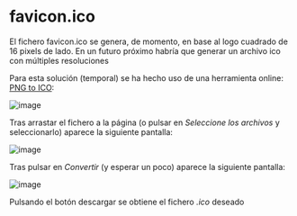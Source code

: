 # favicon.ico
El fichero favicon.ico se genera, de momento, en base al logo cuadrado de 16 pixels de lado. En un futuro próximo habría que generar un archivo ico con múltiples resoluciones

Para esta solución (temporal) se ha hecho uso de una herramienta online: [PNG to ICO](https://convertio.co/es/png-ico/):

![image](https://user-images.githubusercontent.com/4023320/158089554-a1217d36-c509-4ae4-9967-c959edb8f66c.png)

Tras arrastar el fichero a la página (o pulsar en *Seleccione los archivos* y seleccionarlo) aparece la siguiente pantalla:

![image](https://user-images.githubusercontent.com/4023320/158089676-82695b4b-47d5-47e0-ab5d-9e3ece1023b7.png)

Tras pulsar en *Convertir* (y esperar un poco) aparece la siguiente pantalla:

![image](https://user-images.githubusercontent.com/4023320/158089752-592d6989-f86c-4e08-9b41-737a0d778e3b.png)

Pulsando el botón descargar se obtiene el fichero *.ico* deseado


